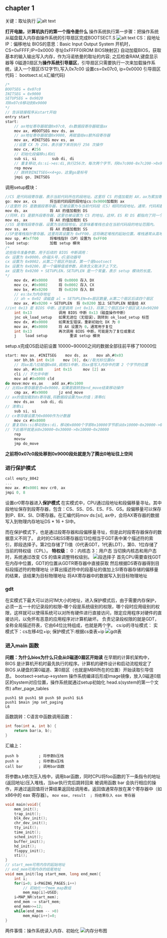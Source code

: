 ## chapter 1
关键：取址执行
![alt text](pic/ch1_1.png)

**打开电脑，计算机执行的第一个指令是什么**
操作系统执行第一步骤：把操作系统从磁盘载入内存由操作系统的引导扇区完成BOOTSECT.S
![alt text](pic/ch1_2.png)
CS：段地址 IP：偏移地址
BIOS的意思：Basic Input Output System
开机时，CS=0xFFFF;IP=0x0000
寻址0xFFFF0(ROM BIOS映射区)
自动加载BIOS，获取基本的输入输出写入内存，作为冯诺依曼的取址的内容;
之后检查RAM,键盘显示器等
0磁道0扇区为**操作系统引导扇区**，引导扇区只需要执行一次来加载操作系统，读入一个扇区(512字节),写入0x7c00
设置cs=0x07c0, ip=0x0000
引导扇区代码：
bootsect.s(.s汇编代码)
```c
/*
BOOTSEG = 0x07c0
INITSEG = 0x9000
SETUPSEG = 0x9020
将0x07c0移动到0x9000
*/
// 告诉链接程序从start开始
entry start
start:
    // ax地址寄存器赋值0x07c0, ds数据段寄存器赋值ax
    mov ax, #BOOTSEG mov ds, ax 
    // ax地址寄存器赋值0x9000, 再赋值给es额外段寄存器
    mov ax, #INITSEG mov es, ax
    //设置 CX 为 256，表示接下来将执行 256 次操作
    mov cx, #256
    // 初始化段偏移si和di
    sub si, si       sub di, di
    // 重复移动,ds:si->es:di,执行256次，每次两个字节，将0x7c000-0x7c200->0x90000-0x90200
    rep movw
    // 跳转到INITSEG<<4+go，这里go是标号
    jmpi go, INITSEG
```
调用setup模块：
```c
//CS 是代码段寄存器，表示当前代码所在的段地址。这里将 CS 的值加载到 AX，ax为累加寄存器也可通用，即获取当前段的地址。
go: mov ax, cs      将当前代码段的段地址cs:0x9000加载到 ax
//这里的 DS 是数据段寄存器，它被设置为与当前代码段（CS）相同的段地址。通常，代码和数据是分开存放的，但在某些程序中，数据段也可能与代码段相同。
mov ds, ax          将 AX 的值加载到 DS
//同样，ES 是额外段寄存器，这里也被设置为 CS 的地址。这样，ES 和 DS 都指向了同一个段（当前代码段）。
mov es, ax          将 AX 的值加载到 ES
//SS 是堆栈段寄存器，设置为当前段地址。这意味着堆栈也会在当前代码段的地址范围内。
mov ss, ax          将 AX 的值加载到 SS
//SP是堆栈指针寄存器。这里将其设置为 0xFF00，这将确定堆栈的起始位置。堆栈通常从高地址向低地址增长，所以设置为 0xFF00 是一个常见的堆栈初始化方法。
mov sp, #0xff00     将堆栈指针（SP）设置为 0xFF00
load setup:         加载 setup 模块
/*
这些指令准备参数，用于后续的 BIOS 中断调用：
dx 设置为 0x0000。dh磁头号，dl驱动器号
cx 设置为 0x0002，从第二个扇区开始读，第一个是bootsect
bx 设置为 0x0200，是一个偏移值或参数，具体含义取决于上下文。
ax 设置为 0x0200 + SETUPLEN，SETUPLEN 是一个常量，表示 setup 模块的长度。
*/
    mov dx, #0x0000     将 0x0000 存入 DX
    mov cx, #0x0002     将 0x0002 存入 CX
    mov bx, #0x0200     将 0x0200 存入 BX
    // es:bx为内存地址
    // ah = 0x02 读磁盘 al = SETUPLEN=4=扇区数量,从第二个扇区后读四个扇区
    mov ax, #0x0200 + SETUPLEN  将 0x0200 加上 SETUPLEN 赋值给 AX
//int 0x13 是 BIOS 中断，这里调用 int 0x13，将第二个扇区后4个扇区读入0x90200
    int 0x13            调用 BIOS 中断 0x13（磁盘操作中断）
    jnc ok_load_setup   如果无进位（无错误），跳转到 ok_load_setup 标签
    mov dx, #0x0000     如果发生错误，重新初始化 DX 为 0
    mov ax, #0x0000     将 AX 设置为 0，通常用于复位
    int 0x13            再次调用 BIOS 中断，可能是为了复位或重试
    j    load setup          重读 setup 模块
```

setup.s完成OS启动前设置
10000~90000之间的数据全部往前平移了10000位
```c
start: mov ax, #INITSEG    mov ds, ax    mov ah,#0x03
    xor bh,bh int 0x10    mov [0], dx//取光标位置dx
    // 将ax高八位赋值0x88,调用15中断，将ax值写入内存中的第 2 个字节的位置
    mov ah, #0x88     int 0x15     mov [2] ax
    cli // 不允许中断
    mov ad #0x0000 cld
do move:mov es,ax    add ax,#0x1000
// 比较ax寄存器是否=0x9000，如果是跳转到end_move结束移动操作
    cmp ax, #0x9000     jz end_move
// ax的值加载到ds寄存器,将数据段设置为ax的值；清零di
    mov ds,ax   sub di, di
// 清零si
    sub si, si
// cx寄存器设置为0x8000作为计数器
    mov cx #0x8000
// 重复将ds:si移动到es:di，移动0x8000个字即0x10000字节即从0x10000~0x20000->0x00000~0x10000
// 下此循环就是从0x20000~0x30000->0x10000~0x20000
    rep 
    movsw
    jmp do_move
```
**之前将0x07c0段处移到0x9000段处就是为了腾出0地址往上空间**

### 进行保护模式
```c
call empty_8042
...
mov ax. #0x0001 mov cr0, ax
jmpi 0, 8
```
设置cr0寄存器进入**保护模式**
在实模式中，CPU通过段地址和段偏移量寻址。其中段地址保存到段寄存器，包含：CS、SS、DS、ES、FS、GS。段偏移量可以保存到IP、BX、SI、DI寄存器。在汇编代码mov ds:[si], ax中，会将AX寄存器的数据写入到物理内存地址DS * 16 + SI中。

而在保护模式下，也是通过段寄存器和段偏移量寻址，但是此时段寄存器保存的数据意义不同了。
此时的CS和SS寄存器后13位相当于GDT表中某个描述符的索引，即段选择子。第2位存储了TI值（0代表GDT，1代表LDT），第0、1位存储了当前的特权级（CPL）。
**特权级**：
0：内核态
3：用户态
当切换内核态和用户态时，系统通过改变 CS 的值来调整特权级别。
![段选择子](pic/ch1_3.png)
首先CPU需要查找GDT在内存中位置，GDT的位置从GDTR寄存器中直接获取
然后根据DS寄存器得到目标段描述符的物理地址
计算出描述符中的段基址的值加上SI寄存器存储的偏移量的结果，该结果为目标物理地址
将AX寄存器中的数据写入到目标物理地址
### gdt
在实模式下最大可以访问1M大小的地址，进入保护模式后，由于需要内存保护，必须一五一十的记录段的权限–哪个段是系统级别的权限，哪个段时应用级别的权限，这样就可以使得系统可以对所有硬件进行直接访问，限定应用程序对硬件的直接访问，以免怀有恶意的应用程序对计算机破坏。
负责记录段权限的就是GDT，全称全局描述符表，它由64位比特组成，也就是两个字。
cs:ip的寻址模式：
实模式下：cs左移4位+ip;
保护模式下:根据cs查表+ip
![gdt表](pic/ch1_4.png)

### 进入main 函数
**问题：为什么bios为什么只会从0磁道0扇区开始读**
在早期的计算机架构中，BIOS 是计算机开机时最先执行的程序。计算机的硬件设计和启动流程规定了 BIOS 从硬盘的第0磁道、第0扇区（也就是MBR所在的位置）开始读取引导信息。
bootsect->setup->system
操作系统编译后形成Image镜像，放入0磁道0扇区的system对应位置，操作系统就通过setup初始化
head.s(system的第一个文件)
after_page_tables
```
push1 $0 push1 $0 push $0 push1 $L6
push1 $main jmp set_paging
L6
```
函数跳转：C语言中函数调用函数：
```c
int foo(int a, int b) {
    return bar(a, b);
}
```
汇编上：
```
push b         ; 将参数b压栈
push a         ; 将参数a压栈
call bar       ; 调用bar函数
```
将参数a,b依次压入栈中，调用bar函数，同时CPU将foo函数的下一条指令的地址(返回地址)压入堆栈，当bar执行完后跳转回来
被调用函数 bar 会执行相应的操作，并通过返回值将计算结果返回给调用者。返回值通常存放在某个寄存器中（如x86中的 eax 寄存器）。
`mov eax, result  ; 将结果存入 eax 寄存器`
```c
void main(void){
    mem_init();
    trap_init();
    blk_dev_init();
    chr_dev_init();
    tty_init();
    time_init();
    sched_init();
    buffer_init();
    hd_init();
    floppy_init();
    sti();
}
// start_mem可用内存的起始地址
// end_mem可用内存的结尾地址
void mem_init(log start_mem, long end_mem){
    int i;
    for(i=0; i<PAGING_PAGES;i++)
        // 初始化一个mem_map数组
        mem_map[i]=USED;
    i=MAP_NR(start_mem);
    end_mem -= start_mem;
    end_mem>>=12;
    while(end_mem -- >0)
        mem_map[i++]=0;
}
```
两件事情：操作系统读入内存、初始化
![内存分布图](pic/ch1_5.png)
